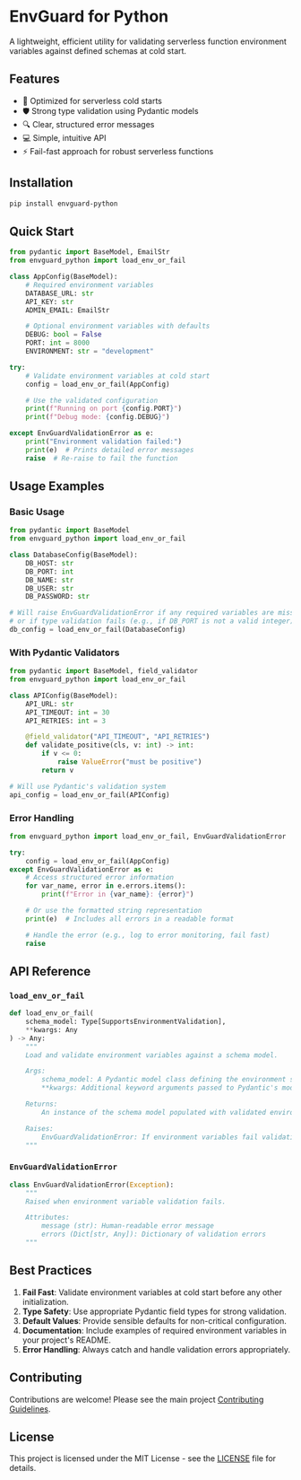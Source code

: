 # EnvGuard for Python

A lightweight, efficient utility for validating serverless function environment variables against defined schemas at cold start.

## Features

- 🚀 Optimized for serverless cold starts
- 🛡️ Strong type validation using Pydantic models
- 🔍 Clear, structured error messages
- 💻 Simple, intuitive API
- ⚡ Fail-fast approach for robust serverless functions

## Installation

```bash
pip install envguard-python
```

## Quick Start

```python
from pydantic import BaseModel, EmailStr
from envguard_python import load_env_or_fail

class AppConfig(BaseModel):
    # Required environment variables
    DATABASE_URL: str
    API_KEY: str
    ADMIN_EMAIL: EmailStr

    # Optional environment variables with defaults
    DEBUG: bool = False
    PORT: int = 8000
    ENVIRONMENT: str = "development"

try:
    # Validate environment variables at cold start
    config = load_env_or_fail(AppConfig)

    # Use the validated configuration
    print(f"Running on port {config.PORT}")
    print(f"Debug mode: {config.DEBUG}")

except EnvGuardValidationError as e:
    print("Environment validation failed:")
    print(e)  # Prints detailed error messages
    raise  # Re-raise to fail the function
```

## Usage Examples

### Basic Usage

```python
from pydantic import BaseModel
from envguard_python import load_env_or_fail

class DatabaseConfig(BaseModel):
    DB_HOST: str
    DB_PORT: int
    DB_NAME: str
    DB_USER: str
    DB_PASSWORD: str

# Will raise EnvGuardValidationError if any required variables are missing
# or if type validation fails (e.g., if DB_PORT is not a valid integer)
db_config = load_env_or_fail(DatabaseConfig)
```

### With Pydantic Validators

```python
from pydantic import BaseModel, field_validator
from envguard_python import load_env_or_fail

class APIConfig(BaseModel):
    API_URL: str
    API_TIMEOUT: int = 30
    API_RETRIES: int = 3

    @field_validator("API_TIMEOUT", "API_RETRIES")
    def validate_positive(cls, v: int) -> int:
        if v <= 0:
            raise ValueError("must be positive")
        return v

# Will use Pydantic's validation system
api_config = load_env_or_fail(APIConfig)
```

### Error Handling

```python
from envguard_python import load_env_or_fail, EnvGuardValidationError

try:
    config = load_env_or_fail(AppConfig)
except EnvGuardValidationError as e:
    # Access structured error information
    for var_name, error in e.errors.items():
        print(f"Error in {var_name}: {error}")

    # Or use the formatted string representation
    print(e)  # Includes all errors in a readable format

    # Handle the error (e.g., log to error monitoring, fail fast)
    raise
```

## API Reference

### `load_env_or_fail`

```python
def load_env_or_fail(
    schema_model: Type[SupportsEnvironmentValidation],
    **kwargs: Any
) -> Any:
    """
    Load and validate environment variables against a schema model.

    Args:
        schema_model: A Pydantic model class defining the environment schema
        **kwargs: Additional keyword arguments passed to Pydantic's model_validate

    Returns:
        An instance of the schema model populated with validated environment variables

    Raises:
        EnvGuardValidationError: If environment variables fail validation
    """
```

### `EnvGuardValidationError`

```python
class EnvGuardValidationError(Exception):
    """
    Raised when environment variable validation fails.

    Attributes:
        message (str): Human-readable error message
        errors (Dict[str, Any]): Dictionary of validation errors
    """
```

## Best Practices

1. **Fail Fast**: Validate environment variables at cold start before any other initialization.
2. **Type Safety**: Use appropriate Pydantic field types for strong validation.
3. **Default Values**: Provide sensible defaults for non-critical configuration.
4. **Documentation**: Include examples of required environment variables in your project's README.
5. **Error Handling**: Always catch and handle validation errors appropriately.

## Contributing

Contributions are welcome! Please see the main project [Contributing Guidelines](../../CONTRIBUTING.md).

## License

This project is licensed under the MIT License - see the [LICENSE](../../LICENSE) file for details.
